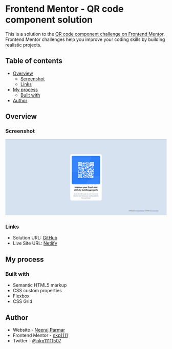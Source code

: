 # Frontend Mentor - QR code component solution

This is a solution to the [QR code component challenge on Frontend Mentor](https://www.frontendmentor.io/challenges/qr-code-component-iux_sIO_H). Frontend Mentor challenges help you improve your coding skills by building realistic projects.

## Table of contents

- [Overview](#overview)
  - [Screenshot](#screenshot)
  - [Links](#links)
- [My process](#my-process)
  - [Built with](#built-with)
- [Author](#author)

## Overview

### Screenshot

![image](https://github.com/nkp1111/frontend-mentor-challenges/blob/main/qr-code-component-main/images/Screenshot%202022-10-15%20122205.png?raw=true)

### Links

- Solution URL: [GitHub](https://github.com/nkp1111/frontend-mentor-challenges/tree/main/qr-code-component-main)
- Live Site URL: [Netlify](https://nkp1111-qr-code-component.netlify.app/)

## My process

### Built with

- Semantic HTML5 markup
- CSS custom properties
- Flexbox
- CSS Grid

## Author

- Website - [Neeraj Parmar](https://www.your-site.com)
- Frontend Mentor - [nkp1111](https://www.frontendmentor.io/profile/nkp1111)
- Twitter - [@nkp11111507](https://twitter.com/home)
